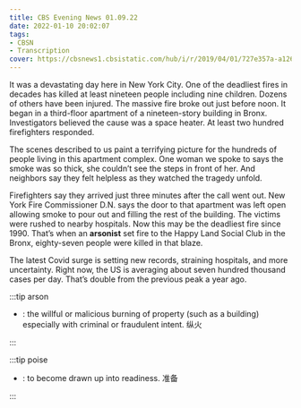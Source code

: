 ```yaml
---
title: CBS Evening News 01.09.22
date: 2022-01-10 20:02:07
tags:
- CBSN
- Transcription
cover: https://cbsnews1.cbsistatic.com/hub/i/r/2019/04/01/727e357a-a126-4138-a2c5-4d3222669d57/thumbnail/640x360/3ff2761028dc5c65cc4f07acd54bcd5c/cbsn2-logo-1920x1080.jpg
---
```

It was a devastating day here in New York City. One of the deadliest fires in decades has killed at least nineteen people including nine children. Dozens of others have been injured. The massive fire broke out just before noon. It began in a third-floor apartment of a nineteen-story building in Bronx. Investigators believed the cause was a space heater. At least two hundred firefighters responded.

The scenes described to us paint a terrifying picture for the hundreds of people living in this apartment complex. One woman we spoke to says the smoke was so thick, she couldn’t see the steps in front of her. And neighbors say they felt helpless as they watched the tragedy unfold. 

Firefighters say they arrived just three minutes after the call went out. New York Fire Commissioner D.N. says the door to that apartment was left open allowing smoke to pour out and filling the rest of the building. The victims were rushed to nearby hospitals. Now this may be the deadliest fire since 1990. That’s when an **arsonist** set fire to the Happy Land Social Club in the Bronx, eighty-seven people were killed in that blaze.

The latest Covid surge is setting new records, straining hospitals, and more uncertainty. Right now, the US is averaging about seven hundred thousand cases per day. That’s double from the previous peak a year ago. 

:::tip arson

- : the willful or malicious burning of property (such as a building) especially with criminal or fraudulent intent. 纵火
  
:::

:::tip poise

- : to become drawn up into readiness. 准备
  
:::
